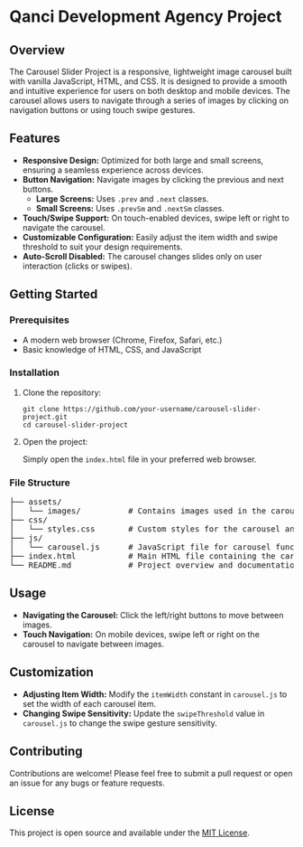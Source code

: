 <h1>Qanci Development Agency Project</h1>

<h2>Overview</h2>
<p>
  The Carousel Slider Project is a responsive, lightweight image carousel built with vanilla JavaScript, HTML, and CSS.
  It is designed to provide a smooth and intuitive experience for users on both desktop and mobile devices.
  The carousel allows users to navigate through a series of images by clicking on navigation buttons or using touch swipe gestures.
</p>

<h2>Features</h2>
<ul>
  <li><strong>Responsive Design:</strong> Optimized for both large and small screens, ensuring a seamless experience across devices.</li>
  <li>
    <strong>Button Navigation:</strong> Navigate images by clicking the previous and next buttons.
    <ul>
      <li><strong>Large Screens:</strong> Uses <code>.prev</code> and <code>.next</code> classes.</li>
      <li><strong>Small Screens:</strong> Uses <code>.prevSm</code> and <code>.nextSm</code> classes.</li>
    </ul>
  </li>
  <li><strong>Touch/Swipe Support:</strong> On touch-enabled devices, swipe left or right to navigate the carousel.</li>
  <li><strong>Customizable Configuration:</strong> Easily adjust the item width and swipe threshold to suit your design requirements.</li>
  <li><strong>Auto-Scroll Disabled:</strong> The carousel changes slides only on user interaction (clicks or swipes).</li>
</ul>

<h2>Getting Started</h2>

<h3>Prerequisites</h3>
<ul>
  <li>A modern web browser (Chrome, Firefox, Safari, etc.)</li>
  <li>Basic knowledge of HTML, CSS, and JavaScript</li>
</ul>

<h3>Installation</h3>
<ol>
  <li>
    <p>Clone the repository:</p>
    <pre><code>git clone https://github.com/your-username/carousel-slider-project.git
cd carousel-slider-project</code></pre>
  </li>
  <li>
    <p>Open the project:</p>
    <p>Simply open the <code>index.html</code> file in your preferred web browser.</p>
  </li>
</ol>

<h3>File Structure</h3>
<pre>
├── assets/
│   └── images/          # Contains images used in the carousel
├── css/
│   └── styles.css       # Custom styles for the carousel and project layout
├── js/
│   └── carousel.js      # JavaScript file for carousel functionality (buttons & touch events)
├── index.html           # Main HTML file containing the carousel structure
└── README.md            # Project overview and documentation
</pre>

<h2>Usage</h2>
<ul>
  <li><strong>Navigating the Carousel:</strong> Click the left/right buttons to move between images.</li>
  <li><strong>Touch Navigation:</strong> On mobile devices, swipe left or right on the carousel to navigate between images.</li>
</ul>

<h2>Customization</h2>
<ul>
  <li>
    <strong>Adjusting Item Width:</strong> Modify the <code>itemWidth</code> constant in <code>carousel.js</code> to set the width of each carousel item.
  </li>
  <li>
    <strong>Changing Swipe Sensitivity:</strong> Update the <code>swipeThreshold</code> value in <code>carousel.js</code> to change the swipe gesture sensitivity.
  </li>
</ul>

<h2>Contributing</h2>
<p>
  Contributions are welcome! Please feel free to submit a pull request or open an issue for any bugs or feature requests.
</p>

<h2>License</h2>
<p>
  This project is open source and available under the <a href="LICENSE">MIT License</a>.
</p>
